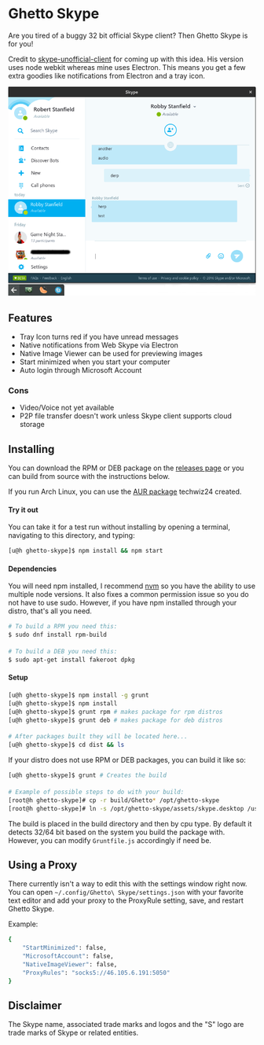 # Ghetto Skype
Are you tired of a buggy 32 bit official Skype client? Then Ghetto Skype is for you!

Credit to [skype-unofficial-client](https://github.com/haskellcamargo/skype-unofficial-client) for coming up with this idea. His version uses node webkit whereas mine uses Electron. This means you get a few extra goodies like notifications from Electron and a tray icon.

![Screenshot](assets/screenshot.png)

## Features
- Tray Icon turns red if you have unread messages
- Native notifications from Web Skype via Electron
- Native Image Viewer can be used for previewing images
- Start minimized when you start your computer
- Auto login through Microsoft Account

### Cons
- Video/Voice not yet available
- P2P file transfer doesn't work unless Skype client supports cloud storage

## Installing

You can download the RPM or DEB package on the [releases page](https://github.com/stanfieldr/ghetto-skype/releases)
or you can build from source with the instructions below.

If you run Arch Linux, you can use the [AUR package](https://aur.archlinux.org/packages/ghetto-skype) techwiz24 created.

#### Try it out

You can take it for a test run without installing by opening a terminal, navigating to this directory, and typing:
```bash
[u@h ghetto-skype]$ npm install && npm start
```

#### Dependencies

You will need npm installed, I recommend [nvm](https://github.com/creationix/nvm) so you have the ability to use multiple node versions. It also fixes a common permission issue so you do not have to use sudo. However, if you have npm installed through your distro, that's all you need.

```bash
# To build a RPM you need this:
$ sudo dnf install rpm-build

# To build a DEB you need this:
$ sudo apt-get install fakeroot dpkg
```

#### Setup

```bash
[u@h ghetto-skype]$ npm install -g grunt
[u@h ghetto-skype]$ npm install
[u@h ghetto-skype]$ grunt rpm # makes package for rpm distros
[u@h ghetto-skype]$ grunt deb # makes package for deb distros

# After packages built they will be located here...
[u@h ghetto-skype]$ cd dist && ls
```

If your distro does not use RPM or DEB packages, you can build it like so:
```bash
[u@h ghetto-skype]$ grunt # Creates the build

# Example of possible steps to do with your build:
[root@h ghetto-skype]# cp -r build/Ghetto* /opt/ghetto-skype
[root@h ghetto-skype]# ln -s /opt/ghetto-skype/assets/skype.desktop /usr/share/applications/ghetto-skype.desktop
```
The build is placed in the build directory and then by cpu type. By default it detects 32/64 bit based on the system you build the package with. However, you can modify `Gruntfile.js` accordingly if need be.

## Using a Proxy

There currently isn't a way to edit this with the settings window right now. You can open `~/.config/Ghetto\ Skype/settings.json` with your favorite text editor and add your proxy to the ProxyRule setting, save, and restart
Ghetto Skype.

Example:
```bash
{
	"StartMinimized": false,
	"MicrosoftAccount": false,
	"NativeImageViewer": false,
	"ProxyRules": "socks5://46.105.6.191:5050"
}

```

## Disclaimer
The Skype name, associated trade marks and logos and the "S" logo are trade marks of Skype or related entities.
